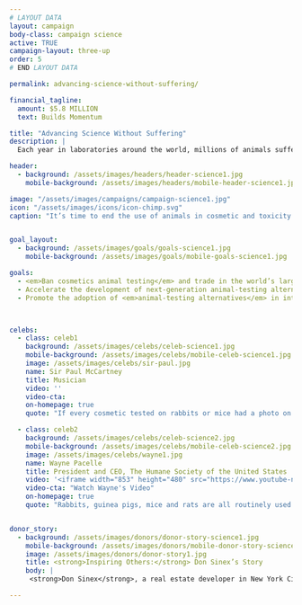 ```yaml
---
# LAYOUT DATA
layout: campaign
body-class: campaign science
active: TRUE
campaign-layout: three-up
order: 5
# END LAYOUT DATA

permalink: advancing-science-without-suffering/

financial_tagline:
  amount: $5.8 MILLION
  text: Builds Momentum

title: "Advancing Science Without Suffering"
description: |
  Each year in laboratories around the world, millions of animals suffer and die in cruel chemical-poisoning tests for products we use every day, despite growing recognition of flaws inherent in such tests. We’re spearheading a global campaign to ban animal testing for cosmetics and to replace 1940s-era tests on rats, rabbits and dogs with superior modern alternatives based on 21st century science.

header:
  - background: /assets/images/headers/header-science1.jpg
    mobile-background: /assets/images/headers/mobile-header-science1.jpg

image: "/assets/images/campaigns/campaign-science1.jpg"
icon: "/assets/images/icons/icon-chimp.svg"
caption: "It’s time to end the use of animals in cosmetic and toxicity tests. By promoting new alternatives and banning animal testing, we can save animals from torturous lives in labs."


goal_layout:
  - background: /assets/images/goals/goals-science1.jpg
    mobile-background: /assets/images/goals/mobile-goals-science1.jpg

goals:
  - <em>Ban cosmetics animal testing</em> and trade in the world’s largest markets, including the U.S., and make progress toward ending mandatory animal testing for cosmetics in China.
  - Accelerate the development of next-generation animal-testing alternatives by steering public and private funding toward <em>non-animal technologies</em>.
  - Promote the adoption of <em>animal-testing alternatives</em> in international industry regulations.



celebs:
  - class: celeb1
    background: /assets/images/celebs/celeb-science1.jpg
    mobile-background: /assets/images/celebs/mobile-celeb-science1.jpg
    image: /assets/images/celebs/sir-paul.jpg
    name: Sir Paul McCartney
    title: Musician
    video: ''
    video-cta:
    on-homepage: true
    quote: "If every cosmetic tested on rabbits or mice had a photo on the packaging showing these animals with weeping swollen eyes and inflamed skin, I believe everyone would leave cruelty on the shelf."

  - class: celeb2
    background: /assets/images/celebs/celeb-science2.jpg
    mobile-background: /assets/images/celebs/mobile-celeb-science2.jpg
    image: /assets/images/celebs/wayne1.jpg
    name: Wayne Pacelle
    title: President and CEO, The Humane Society of the United States
    video: '<iframe width="853" height="480" src="https://www.youtube-nocookie.com/embed/GDUO1DzWvDo?rel=0" frameborder="0" allowfullscreen></iframe>'
    video-cta: "Watch Wayne's Video"
    on-homepage: true
    quote: "Rabbits, guinea pigs, mice and rats are all routinely used in tests designed to determine the degree to which a substance can harm them. The tests are unreliable and the actual consumer protections are overstated."


donor_story:
  - background: /assets/images/donors/donor-story-science1.jpg
    mobile-background: /assets/images/donors/mobile-donor-story-science1.jpg
    image: /assets/images/donors/donor-story1.jpg
    title: <strong>Inspiring Others:</strong> Don Sinex’s Story
    body: |
     <strong>Don Sinex</strong>, a real estate developer in New York City and Vermont, inherited his compassion for all animals—and especially dogs—from his mother, and now he’s dedicated to eliminating animal cruelty. A longtime friend of The HSUS, Don has given generously to our programs to save animals from cruel situations such as puppy mills. In 2014, in partnership with Shoshi Fu and Devonwood Investors LLC, Don asked that his donation be used to customize a special vehicle for our Animal Rescue Team. In recognition of his gift, the customized truck and shelter trailer will be named Rescue Team Ranger and Rescue Team Chloe after his two beloved English springer spaniels. Don hopes that generous gifts like his will inspire others to support the lifesaving work of The HSUS.

---
```

